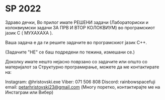 # SP 2022
Здраво дечки, 
Во прилог имате РЕШЕНИ задачи (Лабораториски и колоквиумски задачи ЗА ПРВ И ВТОР КОЛОКВИУМ) 
во програмскиот јазик C ( МУХАХАХА ). 

Ваша задача е да ги решите задачите во програмскиот јазик C++.

(Задачите "НЕ" се баш подредени по тежина, измешани се.)

Доколку имате нешто нејасно поврзано со задачите или општо со материјалот за Структурно програмирање, 
можете да ме контактирате на:
 
Instagram: @hristovski.exe 
Viber: 071 506 808
Discord: rainbowspacefuji
email: petarhristovski23@gmail.com (Многу поретко, контактирајте ме на Инстаграм или Вибер)

